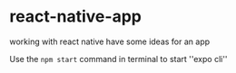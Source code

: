 # react-native-app
working with react native have some ideas for an app

Use the `npm start` command in terminal to start ''expo cli'' 

